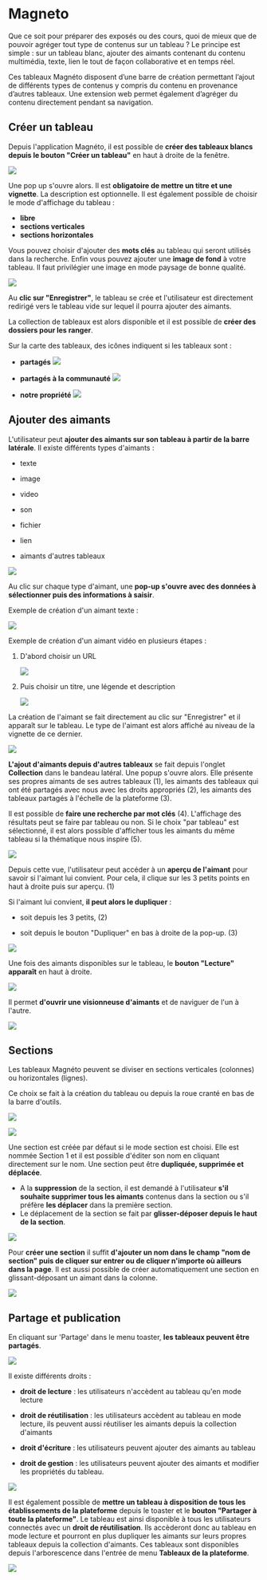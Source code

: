 # Magneto

Que ce soit pour préparer des exposés ou des cours, quoi de mieux que de pouvoir agréger tout type de contenus sur un tableau ? Le principe est simple : sur un tableau blanc, ajouter des aimants contenant du contenu multimédia, texte, lien le tout de façon collaborative et en temps réel.

Ces tableaux Magnéto disposent d’une barre de création permettant l’ajout de différents types de contenus y compris du contenu en provenance d’autres tableaux. Une extension web permet également d’agréger du contenu directement pendant sa navigation.

## Créer un tableau

Depuis l'application Magnéto, il est possible de **créer des tableaux blancs depuis le bouton "Créer un tableau"** en haut à droite de la fenêtre.

![](.gitbook/assets/magneto_1_01_creer-un-tableau.png)

Une pop up s'ouvre alors. Il est **obligatoire de mettre un titre et une vignette**. La description est optionnelle.
Il est également possible de choisir le mode d'affichage du tableau :
- **libre**
- **sections verticales**
- **sections horizontales**

Vous pouvez choisir d'ajouter des **mots clés** au tableau qui seront utilisés dans la recherche.
Enfin vous pouvez ajouter une **image de fond** à votre tableau. Il faut privilégier une image en mode paysage de bonne qualité.

![](.gitbook/assets/magneto_1_02_creer-un-tableau.png)

Au **clic sur "Enregistrer"**, le tableau se crée et l'utilisateur est directement redirigé vers le tableau vide sur lequel il pourra ajouter des aimants.

La collection de tableaux est alors disponible et il est possible de **créer des dossiers pour les ranger**.

Sur la carte des tableaux, des icônes indiquent si les tableaux sont :
* **partagés**  ![](.gitbook/assets/magneto_1_03_partage.png)

* **partagés à la communauté**  ![](.gitbook/assets/magneto_1_04_partage-communaute.png)

* **notre propriété**  ![](.gitbook/assets/magneto_1_05_notre-propriete.png)


## Ajouter des aimants

L'utilisateur peut **ajouter des aimants sur son tableau à partir de la barre latérale**.
Il existe différents types d'aimants :
* texte

* image

* video

* son

* fichier

* lien

* aimants d'autres tableaux


![](.gitbook/assets/magneto_2_01_bandeau-lateral.png)

Au clic sur chaque type d'aimant, une **pop-up s'ouvre avec des données à sélectionner puis des informations à saisir**.

Exemple de création d'un aimant texte :

![](.gitbook/assets/magneto_2_02_aimant-texte.png)

Exemple de création d'un aimant vidéo en plusieurs étapes :

1. D'abord choisir un URL

    ![](.gitbook/assets/magneto_2_03_aimant-video.png)

2. Puis choisir un titre, une légende et description

    ![](.gitbook/assets/magneto_2_04_aimant-video.png)


La création de l'aimant se fait directement au clic sur "Enregistrer" et il apparaît sur le tableau. Le type de l'aimant est alors affiché au niveau de la vignette de ce dernier.

![](.gitbook/assets/magneto_2_05_aimants.png)

**L'ajout d'aimants depuis d'autres tableaux** se fait depuis l'onglet **Collection** dans le bandeau latéral. Une popup s'ouvre alors. Elle présente ses propres aimants de ses autres tableaux (1), les aimants des tableaux qui ont été partagés avec nous avec les droits appropriés (2), les aimants des tableaux partagés à l'échelle de la plateforme (3).

Il est possible de **faire une recherche par mot clés** (4). L'affichage des résultats peut se faire par tableau ou non. Si le choix "par tableau" est sélectionné, il est alors possible d'afficher tous les aimants du même tableau si la thématique nous inspire (5).

![](.gitbook/assets/magneto_2_06_collection-aimants.png)

Depuis cette vue, l'utilisateur peut accéder à un **aperçu de l'aimant** pour savoir si l'aimant lui convient. Pour cela, il clique sur les 3 petits points en haut à droite puis sur aperçu. (1)

Si l'aimant lui convient, **il peut alors le dupliquer** :
* soit depuis les 3 petits, (2)

* soit depuis le bouton "Dupliquer" en bas à droite de la pop-up. (3)

![](.gitbook/assets/magneto_2_07_propriete-aimants.png)

Une fois des aimants disponibles sur le tableau, le **bouton "Lecture" apparaît** en haut à droite.

![](.gitbook/assets/magneto_2_08_lecture.png)

Il permet **d'ouvrir une visionneuse d'aimants** et de naviguer de l'un à l'autre.

![](.gitbook/assets/magneto_2_09_lecture-navigation.png)

## Sections

Les tableaux Magnéto peuvent se diviser en sections verticales (colonnes) ou horizontales (lignes).

Ce choix se fait à la création du tableau ou depuis la roue cranté en bas de la barre d'outils.

![](.gitbook/assets/magneto_2_10_proprietes-tableau.png)

![](.gitbook/assets/magneto_2_11_disposition-tableau.png)

Une section est créée par défaut si le mode section est choisi. Elle est nommée Section 1 et il est possible d'éditer son nom en cliquant directement sur le nom.
Une section peut être **dupliquée, supprimée et déplacée**.
- A la **suppression** de la section, il est demandé à l'utilisateur **s'il souhaite supprimer tous les aimants** contenus dans la section ou s'il préfère **les déplacer** dans la première section.
- Le déplacement de la section se fait par **glisser-déposer depuis le haut de la section**.

![](.gitbook/assets/magneto_2_12_sections.png)

Pour **créer une section** il suffit **d'ajouter un nom dans le champ "nom de section" puis de cliquer sur entrer ou de cliquer n'importe où ailleurs dans la page**. Il est aussi possible de créer automatiquement une section en glissant-déposant un aimant dans la colonne.

![](.gitbook/assets/magneto_2_13_creer-section.png)



## Partage et publication

En cliquant sur 'Partage' dans le menu toaster, **les tableaux peuvent être partagés**.

![](.gitbook/assets/magneto_3_01_toaster.png)

Il existe différents droits :
* **droit de lecture** : les utilisateurs n'accèdent au tableau qu'en mode lecture

* **droit de réutilisation** : les utilisateurs accèdent au tableau en mode lecture, ils peuvent aussi réutiliser les aimants depuis la collection d'aimants

* **droit d'écriture** : les utilisateurs peuvent ajouter des aimants au tableau

* **droit de gestion** : les utilisateurs peuvent ajouter des aimants et modifier les propriétés du tableau.

![](.gitbook/assets/magneto_3_02_popup-partage.png)

Il est également possible de **mettre un tableau à disposition de tous les établissements de la plateforme** depuis le toaster et le **bouton "Partager à toute la plateforme"**. Le tableau est ainsi disponible à tous les utilisateurs connectés avec un **droit de réutilisation**. Ils accèderont donc au tableau en mode lecture et pourront en plus dupliquer les aimants sur leurs propres tableaux depuis la collection d'aimants.
Ces tableaux sont disponibles depuis l'arborescence dans l'entrée de menu **Tableaux de la plateforme**.

![](.gitbook/assets/magneto_3_03_popup-partage-plateforme.png)
